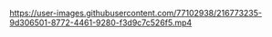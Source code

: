 

https://user-images.githubusercontent.com/77102938/216773235-9d306501-8772-4461-9280-f3d9c7c526f5.mp4

